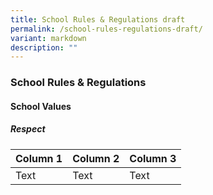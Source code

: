 ```yaml
---
title: School Rules & Regulations draft
permalink: /school-rules-regulations-draft/
variant: markdown
description: ""
---
```

### **School Rules &amp; Regulations**
#### **School Values**
##### **Respect**



| Column 1 | Column 2 | Column 3 |
| -------- | -------- | -------- |
| Text     | Text     | Text     |

